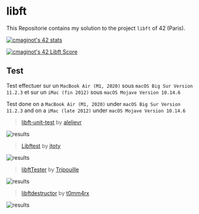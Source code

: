 # libft

This Repositorie contains my solution to the project `libft` of 42 (Paris).

[![cmaginot's 42 stats](https://badge42.vercel.app/api/v2/cl1s5sord008509mlo7xr33zy/stats?cursusId=21&coalitionId=45)](https://github.com/JaeSeoKim/badge42)

[![cmaginot's 42 Libft Score](https://badge42.vercel.app/api/v2/cl1s5sord008509mlo7xr33zy/project/2177403)](https://github.com/JaeSeoKim/badge42)

## Test

Test effectuer sur un `MacBook Air (M1, 2020)` sous `macOS Big Sur Version 11.2.3` et sur un `iMac (fin 2012)` sous `macOS Mojave Version 10.14.6`

Test done on a `MacBook Air (M1, 2020)` under `macOS Big Sur Version 11.2.3` and on a `iMac (late 2012)` under `macOS Mojave Version 10.14.6`

> [libft-unit-test](https://github.com/alelievr/libft-unit-test) by [alelievr](https://github.com/alelievr)

![results](https://github.com/Freya-Tenebrae/Libft/blob/main/results_libft-unit-test.png)

> [Libftest](https://github.com/jtoty/Libftest) by [jtoty](https://github.com/jtoty)

![results](https://github.com/Freya-Tenebrae/Libft/blob/main/results_Libftest.png)

> [libftTester](https://github.com/Tripouille/libftTester) by [Tripouille](https://github.com/Tripouille)

![results](https://github.com/Freya-Tenebrae/Libft/blob/main/results_libftTester.png)

> [libftdestructor](https://github.com/t0mm4rx/libftdestructor) by [t0mm4rx](https://github.com/t0mm4rx)

![results](https://github.com/Freya-Tenebrae/Libft/blob/main/result_libftDestructor.png)

